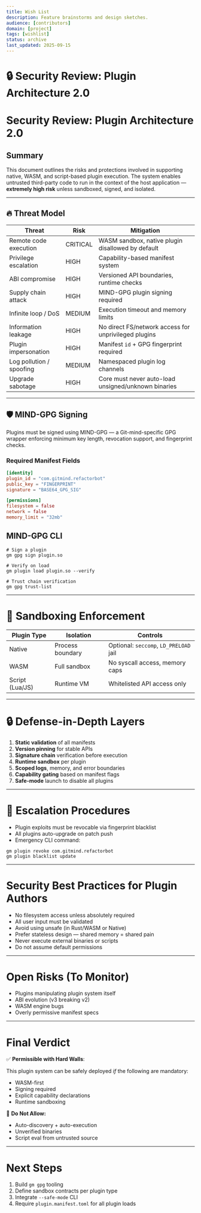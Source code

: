 ```yaml
---
title: Wish List
description: Feature brainstorms and design sketches.
audience: [contributors]
domain: [project]
tags: [wishlist]
status: archive
last_updated: 2025-09-15
---
```


# __🔒 Security Review: Plugin Architecture 2.0__

# Security Review: Plugin Architecture 2.0

## Summary

This document outlines the risks and protections involved in supporting native, WASM, and script-based plugin execution. The system enables untrusted third-party code to run in the context of the host application — __extremely high risk__ unless sandboxed, signed, and isolated.

---

## 🔥 Threat Model

| Threat | Risk | Mitigation |
|--------|------|------------|
| Remote code execution | CRITICAL | WASM sandbox, native plugin disallowed by default |
| Privilege escalation | HIGH | Capability-based manifest system |
| ABI compromise | HIGH | Versioned API boundaries, runtime checks |
| Supply chain attack | HIGH | MIND-GPG plugin signing required |
| Infinite loop / DoS | MEDIUM | Execution timeout and memory limits |
| Information leakage | HIGH | No direct FS/network access for unprivileged plugins |
| Plugin impersonation | HIGH | Manifest `id` + GPG fingerprint required |
| Log pollution / spoofing | MEDIUM | Namespaced plugin log channels |
| Upgrade sabotage | HIGH | Core must never auto-load unsigned/unknown binaries |

---

## 🛡️ MIND-GPG Signing

Plugins must be signed using MIND-GPG — a Git-mind-specific GPG wrapper enforcing minimum key length, revocation support, and fingerprint checks.

### Required Manifest Fields

```toml
[identity]
plugin_id = "com.gitmind.refactorbot"
public_key = "FINGERPRINT"
signature = "BASE64_GPG_SIG"

[permissions]
filesystem = false
network = false
memory_limit = "32mb"
````

## __MIND-GPG CLI__

```
# Sign a plugin
gm gpg sign plugin.so

# Verify on load
gm plugin load plugin.so --verify

# Trust chain verification
gm gpg trust-list
```

---

# __🧱 Sandboxing Enforcement__

|__Plugin Type__|__Isolation__|__Controls__|
|---|---|---|
|Native|Process boundary|Optional: `seccomp`, `LD_PRELOAD` jail|
|WASM|Full sandbox|No syscall access, memory caps|
|Script (Lua/JS)|Runtime VM|Whitelisted API access only|

---

# __🔒 Defense-in-Depth Layers__

1. __Static validation__ of all manifests
2. __Version pinning__ for stable APIs
3. __Signature chain__ verification before execution
4. __Runtime sandbox__ per plugin
5. __Scoped logs__, memory, and error boundaries
6. __Capability gating__ based on manifest flags
7. __Safe-mode__ launch to disable all plugins

---

# __🚨 Escalation Procedures__

- Plugin exploits must be revocable via fingerprint blacklist
- All plugins auto-upgrade on patch push
- Emergency CLI command:

```
gm plugin revoke com.gitmind.refactorbot
gm plugin blacklist update
```

---

# __Security Best Practices for Plugin Authors__

- No filesystem access unless absolutely required
- All user input must be validated
- Avoid using unsafe (in Rust/WASM or Native)
- Prefer stateless design — shared memory = shared pain
- Never execute external binaries or scripts
- Do not assume default permissions

---

# __Open Risks (To Monitor)__

- Plugins manipulating plugin system itself
- ABI evolution (v3 breaking v2)
- WASM engine bugs
- Overly permissive manifest specs

---

# __Final Verdict__

✅ __Permissible with Hard Walls__:

This plugin system can be safely deployed _if_ the following are mandatory:

- WASM-first
- Signing required
- Explicit capability declarations
- Runtime sandboxing

🚫 __Do Not Allow:__

- Auto-discovery + auto-execution
- Unverified binaries
- Script eval from untrusted source

---

# __Next Steps__

1. Build `gm gpg` tooling
2. Define sandbox contracts per plugin type
3. Integrate `--safe-mode` CLI
4. Require `plugin.manifest.toml` for all plugin loads
